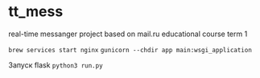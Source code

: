 # tt_mess
real-time messanger
project based on mail.ru educational course term 1


`brew services start nginx`
`gunicorn --chdir app main:wsgi_application`


Запуск flask `python3 run.py`


